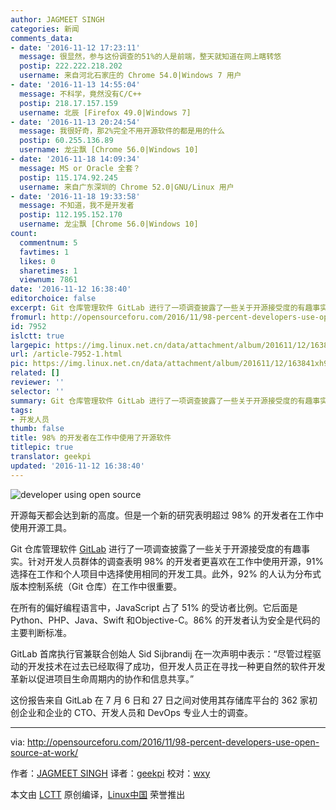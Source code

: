 ```yaml
---
author: JAGMEET SINGH
categories: 新闻
comments_data:
- date: '2016-11-12 17:23:11'
  message: 很显然，参与这份调查的51%的人是前端，整天就知道在网上瞎转悠
  postip: 222.222.218.202
  username: 来自河北石家庄的 Chrome 54.0|Windows 7 用户
- date: '2016-11-13 14:55:04'
  message: 不科学，竟然没有C/C++
  postip: 218.17.157.159
  username: 北辰 [Firefox 49.0|Windows 7]
- date: '2016-11-13 20:24:54'
  message: 我很好奇，那2%完全不用开源软件的都是用的什么
  postip: 60.255.136.89
  username: 龙尘飘 [Chrome 56.0|Windows 10]
- date: '2016-11-18 14:09:34'
  message: MS or Oracle 全套？
  postip: 115.174.92.245
  username: 来自广东深圳的 Chrome 52.0|GNU/Linux 用户
- date: '2016-11-18 19:33:58'
  message: 不知道，我不是开发者
  postip: 112.195.152.170
  username: 龙尘飘 [Chrome 56.0|Windows 10]
count:
  commentnum: 5
  favtimes: 1
  likes: 0
  sharetimes: 1
  viewnum: 7861
date: '2016-11-12 16:38:40'
editorchoice: false
excerpt: Git 仓库管理软件 GitLab 进行了一项调查披露了一些关于开源接受度的有趣事实。针对开发人员群体的调查表明 98% 的开发者更喜欢在工作中使用开源。
fromurl: http://opensourceforu.com/2016/11/98-percent-developers-use-open-source-at-work/
id: 7952
islctt: true
largepic: https://img.linux.net.cn/data/attachment/album/201611/12/163841xh9z0bclexlpt0n0.jpg
url: /article-7952-1.html
pic: https://img.linux.net.cn/data/attachment/album/201611/12/163841xh9z0bclexlpt0n0.jpg.thumb.jpg
related: []
reviewer: ''
selector: ''
summary: Git 仓库管理软件 GitLab 进行了一项调查披露了一些关于开源接受度的有趣事实。针对开发人员群体的调查表明 98% 的开发者更喜欢在工作中使用开源。
tags:
- 开发人员
thumb: false
title: 98% 的开发者在工作中使用了开源软件
titlepic: true
translator: geekpi
updated: '2016-11-12 16:38:40'
---
```


![developer using open source](https://img.linux.net.cn/data/attachment/album/201611/12/163841xh9z0bclexlpt0n0.jpg)


开源每天都会达到新的高度。但是一个新的研究表明超过 98% 的开发者在工作中使用开源工具。


Git 仓库管理软件 [GitLab](https://about.gitlab.com/2016/11/02/global-developer-survey-2016/) 进行了一项调查披露了一些关于开源接受度的有趣事实。针对开发人员群体的调查表明 98% 的开发者更喜欢在工作中使用开源，91% 选择在工作和个人项目中选择使用相同的开发工具。此外，92% 的人认为分布式版本控制系统（Git 仓库）在工作中很重要。


在所有的偏好编程语言中，JavaScript 占了 51% 的受访者比例。它后面是 Python、PHP、Java、Swift 和Objective-C。86% 的开发者认为安全是代码的主要判断标准。


GitLab 首席执行官兼联合创始人 Sid Sijbrandij 在一次声明中表示：“尽管过程驱动的开发技术在过去已经取得了成功，但开发人员正在寻找一种更自然的软件开发革新以促进项目生命周期内的协作和信息共享。”


这份报告来自 GitLab 在 7 月 6 日和 27 日之间对使用其存储库平台的 362 家初创企业和企业的 CTO、开发人员和 DevOps 专业人士的调查。




---


via: <http://opensourceforu.com/2016/11/98-percent-developers-use-open-source-at-work/>


作者：[JAGMEET SINGH](http://opensourceforu.com/author/jagmeet-singh/) 译者：[geekpi](https://github.com/geekpi) 校对：[wxy](https://github.com/wxy)


本文由 [LCTT](https://github.com/LCTT/TranslateProject) 原创编译，[Linux中国](https://linux.cn/) 荣誉推出